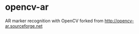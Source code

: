 opencv-ar
=========

AR marker recognition with OpenCV forked from http://opencv-ar.sourceforge.net
